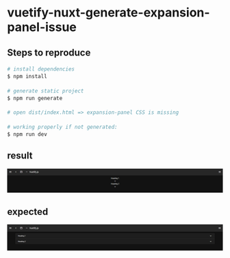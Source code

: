 # vuetify-nuxt-generate-expansion-panel-issue

>

## Steps to reproduce

```bash
# install dependencies
$ npm install

# generate static project
$ npm run generate

# open dist/index.html => expansion-panel CSS is missing

# working properly if not generated:
$ npm run dev
```

## result

![Alt text](./result.png?raw=true "dist/index.html")

## expected

![Alt text](./expected.png?raw=true "run dev")
